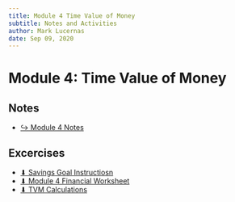 ```yaml
---
title: Module 4 Time Value of Money
subtitle: Notes and Activities
author: Mark Lucernas
date: Sep 09, 2020
---
```



# Module 4: Time Value of Money

## Notes

- [↪ Module 4 Notes](notes)

## Excercises

- [⬇ Savings Goal Instructiosn](file:../../../../../files/fall-2020/BUSE-120/module-4/savings_goal_instructions.pdf)
- [⬇ Module 4 Financial Worksheet](file:../../../../../files/fall-2020/BUSE-120/module-4/financial_worksheets_module-4.xlsx)
- [⬇ TVM Calculations](file:../../../../../files/fall-2020/BUSE-120/module-4/tvm_calculations.docx)

